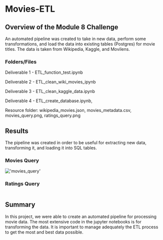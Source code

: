 # Movies-ETL
## Overview of the Module 8 Challenge

An automated pipeline was created to take in new data, perform some transformations, and load the data into existing tables (Postgres) for movie titles. The data is taken from Wikipedia, Kaggle, and Movilens. 

### Folders/Files

Deliverable 1 - ETL_function_test.ipynb

Deliverable 2 - ETL_clean_wiki_movies_ipynb

Deliverable 3 - ETL_clean_kaggle_data.ipynb

Deliverable 4 - ETL_create_database.ipynb, 

Resource folder: wikipedia_movies.json, movies_metadata.csv, movies_query.png, ratings_query.png



## Results

The pipeline was created in order to be useful for extracting new data, transforming it, and loading it into SQL tables.

### Movies Query



!['movies_query']()

### Ratings Query



![]()

## Summary

In this project, we were able to create an automated pipeline for processing movie data. The most extensive code in the jupyter notebooks is for transforming the data. It is important to manage adequately the ETL process to get the most and best data possible. 
